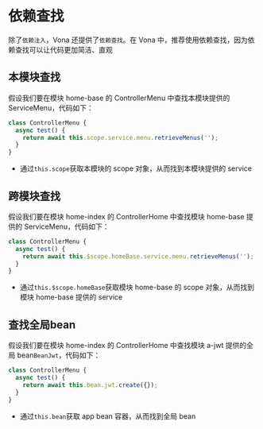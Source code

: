 # 依赖查找

除了`依赖注入`，Vona 还提供了`依赖查找`。在 Vona 中，推荐使用依赖查找，因为依赖查找可以让代码更加简洁、直观

## 本模块查找

假设我们要在模块 home-base 的 ControllerMenu 中查找本模块提供的 ServiceMenu，代码如下：

``` typescript
class ControllerMenu {
  async test() {
    return await this.scope.service.menu.retrieveMenus('');
  }
}  
```

- 通过`this.scope`获取本模块的 scope 对象，从而找到本模块提供的 service

## 跨模块查找

假设我们要在模块 home-index 的 ControllerHome 中查找模块 home-base 提供的 ServiceMenu，代码如下：

``` typescript
class ControllerMenu {
  async test() {
    return await this.$scope.homeBase.service.menu.retrieveMenus('');
  }
}  
```

- 通过`this.$scope.homeBase`获取模块 home-base 的 scope 对象，从而找到模块 home-base 提供的 service

## 查找全局bean

假设我们要在模块 home-index 的 ControllerHome 中查找模块 a-jwt 提供的全局 bean`BeanJwt`，代码如下：

``` typescript
class ControllerMenu {
  async test() {
    return await this.bean.jwt.create({});
  }
}  
```

- 通过`this.bean`获取 app bean 容器，从而找到全局 bean
